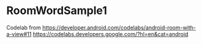 # RoomWordSample1

Codelab from https://developer.android.com/codelabs/android-room-with-a-view#11
https://codelabs.developers.google.com/?hl=en&cat=android
